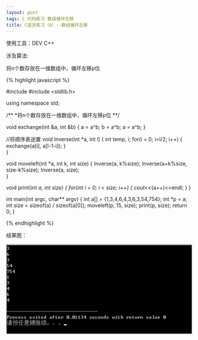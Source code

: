 ```yaml
---
layout: post
tags: C 代码练习 数组循环左移
title: C语言练习（6）--数组循环左移
---
```


使用工具：DEV C++

涉及算法:

将n个数存放在一维数组中，循环左移p位 

{% highlight javascript %}

#include <iostream>
#include <stdlib.h>

using namespace std;

/**
*将n个数存放在一维数组中，循环左移p位 
**/

void exchange(int &a, int &b) {
	a = a^b;
	b = a^b;
	a = a^b;
}

//将顺序表逆置 
void Inverse(int *a, int l) {
	int temp, i;
	for(i = 0; i<l/2; i++) {
		exchange(a[i], a[l-1-i]); 
	}	
}

void moveleft(int *a, int k, int size) {
	Inverse(a, k%size);
	Inverse(a+k%size, size-k%size);
	Inverse(a, size);	
}

void print(int *a, int size) {
	for(int i = 0; i < size; i++) {
		cout<<*(a++)<<endl;
	}
}

int main(int argc, char** argv) {
	int a[] = {1,3,4,6,4,3,6,3,54,754};
	int *p = a;
	int size = sizeof(a) / sizeof(a[0]);
	moveleft(p, 15, size);
	print(p, size);
	return 0;
}

{% endhighlight %}

结果图：

![](/assets/img/2016-07-20-C6/1.png)
